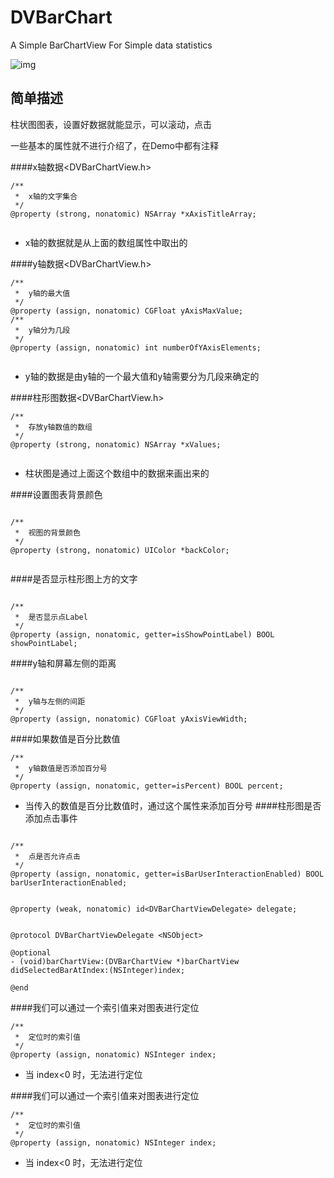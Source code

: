 # DVBarChart
A Simple BarChartView For Simple data statistics

![img](http://d.pr/i/1awxO+ "img")

简单描述
---------------------
柱状图图表，设置好数据就能显示，可以滚动，点击

一些基本的属性就不进行介绍了，在Demo中都有注释

####x轴数据<DVBarChartView.h>

```
/**
 *  x轴的文字集合
 */
@property (strong, nonatomic) NSArray *xAxisTitleArray;


```
* x轴的数据就是从上面的数组属性中取出的

####y轴数据<DVBarChartView.h>

```
/**
 *  y轴的最大值
 */
@property (assign, nonatomic) CGFloat yAxisMaxValue;
/**
 *  y轴分为几段
 */
@property (assign, nonatomic) int numberOfYAxisElements;


```
* y轴的数据是由y轴的一个最大值和y轴需要分为几段来确定的

####柱形图数据<DVBarChartView.h>

```
/**
 *  存放y轴数值的数组
 */
@property (strong, nonatomic) NSArray *xValues;


```
* 柱状图是通过上面这个数组中的数据来画出来的

####设置图表背景颜色

```

/**
 *  视图的背景颜色
 */
@property (strong, nonatomic) UIColor *backColor;


```
####是否显示柱形图上方的文字

```

/**
 *  是否显示点Label
 */
@property (assign, nonatomic, getter=isShowPointLabel) BOOL showPointLabel;
```

####y轴和屏幕左侧的距离

```

/**
 *  y轴与左侧的间距
 */
@property (assign, nonatomic) CGFloat yAxisViewWidth;
```
####如果数值是百分比数值

```
/**
 *  y轴数值是否添加百分号
 */
@property (assign, nonatomic, getter=isPercent) BOOL percent;
```
* 当传入的数值是百分比数值时，通过这个属性来添加百分号
####柱形图是否添加点击事件

```

/**
 *  点是否允许点击
 */
@property (assign, nonatomic, getter=isBarUserInteractionEnabled) BOOL barUserInteractionEnabled;


@property (weak, nonatomic) id<DVBarChartViewDelegate> delegate;


@protocol DVBarChartViewDelegate <NSObject>

@optional
- (void)barChartView:(DVBarChartView *)barChartView didSelectedBarAtIndex:(NSInteger)index;

@end

```
####我们可以通过一个索引值来对图表进行定位

```
/**
 *  定位时的索引值
 */
@property (assign, nonatomic) NSInteger index;
```
* 当 index<0 时，无法进行定位

####我们可以通过一个索引值来对图表进行定位

```
/**
 *  定位时的索引值
 */
@property (assign, nonatomic) NSInteger index;
```
* 当 index<0 时，无法进行定位
